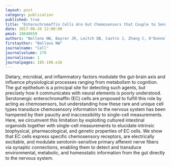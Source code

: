 ```yaml
---
layout: post
category: publication
published: true
title: "Enterochromaffin Cells Are Gut Chemosensors that Couple to Sensory Neural Pathways."
date: 2017-06-26 12:00:00
pmid: 28648659
authors: "Bellono NW, Bayrer JR, Leitch DB, Castro J, Zhang C, O'Donnell TA, Brierley SM, Ingraham HA, Julius D"
firstauthor: "Bellono NW"
journalname: "Cell"
journalvolume: 170
journalissue: 1
journalpages: 185-198.e16
---
```


Dietary, microbial, and inflammatory factors modulate the gut-brain axis and influence physiological processes ranging from metabolism to cognition. The gut epithelium is a principal site for detecting such agents, but precisely how it communicates with neural elements is poorly understood. Serotonergic enterochromaffin (EC) cells are proposed to fulfill this role by acting as chemosensors, but understanding how these rare and unique cell types transduce chemosensory information to the nervous system has been hampered by their paucity and inaccessibility to single-cell measurements. Here, we circumvent this limitation by exploiting cultured intestinal organoids together with single-cell measurements to elucidate intrinsic biophysical, pharmacological, and genetic properties of EC cells. We show that EC cells express specific chemosensory receptors, are electrically excitable, and modulate serotonin-sensitive primary afferent nerve fibers via synaptic connections, enabling them to detect and transduce environmental, metabolic, and homeostatic information from the gut directly to the nervous system.

